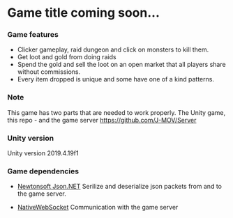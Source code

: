 # Game title coming soon...

### Game features
* Clicker gameplay, raid dungeon and click on monsters to kill them.
* Get loot and gold from doing raids
* Spend the gold and sell the loot on an open market that all players share without commissions.
* Every item dropped is unique and some have one of a kind patterns.

### Note

This game has two parts that are needed to work properly. The Unity game, this repo - and the game server https://github.com/J-MOV/Server


### Unity version
Unity version 2019.4.19f1



### Game dependencies

* [Newtonsoft Json.NET](https://www.newtonsoft.com/json) Serilize and deserialize json packets from and to the game server.

* [NativeWebSocket](https://github.com/endel/NativeWebSocket) Communication with the game server